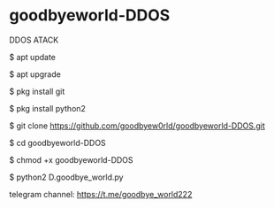 # goodbyeworld-DDOS
DDOS ATACK



$ apt update

$ apt upgrade

$ pkg install git

$ pkg install python2

$ git clone https://github.com/goodbyew0rld/goodbyeworld-DDOS.git

$ cd goodbyeworld-DDOS

$ chmod +x goodbyeworld-DDOS

$ python2 D.goodbye_world.py

telegram channel: https://t.me/goodbye_world222
